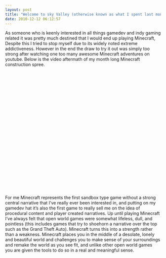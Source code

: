 ```yaml
---
layout: post
title: "Welcome to sky Valley (otherwise known as what I spent last month doing in Minecraft)"
date: 2010-12-12 06:12:57
---
```


As someone who is keenly interested in all things gamedev and indy gaming related it was pretty much destined that I would end up playing Minecraft, Despite this I tried to stop myself due to its widely noted extreme addictiveness. However in the end the draw to try it out was simply too strong after watching one too many awesome Minecraft adventures on youtube. Below is the video aftermath of my month long Minecraft construction spree.


 <object width="480" height="385"><param name="movie" value="http://www.youtube.com/v/MvgB36xO5gA?fs=1&amp;hl=en_GB"></param><param name="allowFullScreen" value="true"></param><param name="allowscriptaccess" value="always"></param><embed src="http://www.youtube.com/v/MvgB36xO5gA?fs=1&amp;hl=en_GB" type="application/x-shockwave-flash" allowscriptaccess="always" allowfullscreen="true" width="480" height="385"></embed></object> 



For me Minecraft represents the first sandbox type game without a strong central narrative that I’ve really ever been interested in, and putting on my gamedev hat it’s also the first game to really sell me on the idea of procedural content and player created narratives. Up until playing Minecraft I’ve always felt that open world games were somewhat lifeless, dull, and pointless (this includes games that try to shoehorn a narrative over the top such as the Grand Theft Auto). Minecraft turns this into a strength rather than a weakness. Minecraft places you in the middle of a desolate, lonely and beautiful world and challenges you to make sense of your surroundings and remake the world as you see fit, and unlike other open world games you are given the tools to do so in a real and meaningful sense.